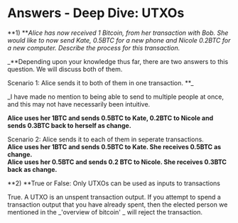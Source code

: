 # Answers - Deep Dive: UTXOs

**1\) **_Alice has now received 1 Bitcoin, from her transaction with Bob. She would like to now send Kate, 0.5BTC for a new phone and Nicole 0.2BTC for a new computer. Describe the process for this transaction._

\_\*\*Depending upon your knowledge thus far, there are two answers to this question. We will discuss both of them.

Scenario 1: Alice sends it to both of them in one transaction. \*\*\_

\_I have made no mention to being able to send to multiple people at once, and this may not have necessarily been intuitive.

**Alice uses her 1BTC and sends 0.5BTC to Kate, 0.2BTC to Nicole and sends 0.3BTC back to herself as change.**

Scenario 2: Alice sends it to each of them in seperate transactions.  
**Alice uses her 1BTC and sends 0.5BTC to Kate. She receives 0.5BTC as change.  
Alice uses her 0.5BTC and sends 0.2 BTC to Nicole. She receives 0.3BTC back as change.**

**2\) **True or False: Only UTXOs can be used as inputs to transactions

True. A UTXO is an unspent transaction output. If you attempt to spend a transaction output that you have already spent, then the elected person we mentioned in the _'overview of bitcoin' _ will reject the transaction.

